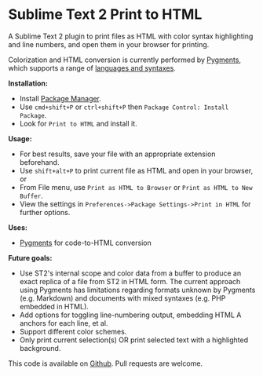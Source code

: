 Sublime Text 2 Print to HTML
============================

A Sublime Text 2 plugin to print files as HTML with color syntax highlighting and line numbers, and open them in your browser for printing.

Colorization and HTML conversion is currently performed by [Pygments][0], which supports a range of [languages and syntaxes][3].

**Installation:**

 - Install [Package Manager][2].
 - Use `cmd+shift+P` or `ctrl+shift+P` then `Package Control: Install Package`.
 - Look for `Print to HTML` and install it.

**Usage:**

 - For best results, save your file with an appropriate extension beforehand.
 - Use `shift+alt+P` to print current file as HTML and open in your browser, or
 - From File menu, use `Print as HTML to Browser` or `Print as HTML to New Buffer`.
 - View the settings in `Preferences->Package Settings->Print in HTML` for further options.

**Uses:**

 - [Pygments][0] for code-to-HTML conversion

**Future goals:**

 - Use ST2's internal scope and color data from a buffer to produce an exact replica of a file from ST2 in HTML form. The current approach using Pygments has limitations regarding formats unknown by Pygments (e.g. Markdown) and documents with mixed syntaxes (e.g. PHP embedded in HTML).
 - Add options for toggling line-numbering output, embedding HTML A anchors for each line, et al.
 - Support different color schemes.
 - Only print current selection(s) OR print selected text with a highlighted background.

This code is available on [Github][1]. Pull requests are welcome.


 [0]: http://pygments.org/
 [1]: https://github.com/joelpt/sublimetext-print-to-html
 [2]: http://wbond.net/sublime_packages/package_control
 [3]: http://pygments.org/languages/